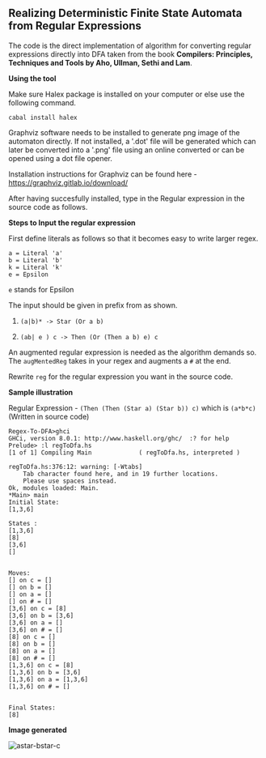 ## Realizing Deterministic Finite State Automata from Regular Expressions

The code is the direct implementation of algorithm for converting regular expressions directly into DFA taken from the book **Compilers: Principles, Techniques and Tools by Aho, Ullman, Sethi and Lam**.

**Using the tool**

Make sure Halex package is installed on your computer or else use the
following command.

```
cabal install halex
```
Graphviz software needs to be installed to generate png image of the automaton directly. If not installed, a '.dot' file will be generated which can later be converted into a '.png' file using an online converted or can be opened using a dot file opener.

Installation instructions for Graphviz can be found here - https://graphviz.gitlab.io/download/

After having succesfully installed, type in the Regular expression in the source code as follows.

**Steps to Input the regular expression**

First define literals as follows so that it becomes easy to
write larger regex.

```
a = Literal 'a'
b = Literal 'b'
k = Literal 'k'
e = Epsilon
```
`e` stands for Epsilon

The input should be given in prefix from as shown.
1. `(a|b)* -> Star (Or a b)`

2. `(ab| e ) c -> Then (Or (Then a b) e) c`

An augmented regular expression is needed as the
algorithm demands so. The `augMentedReg` takes in your
regex and augments a `#` at the end.

Rewrite `reg` for the regular expression you want in the source code.

**Sample illustration**

Regular Expression - `(Then (Then (Star a) (Star b)) c)` which is `(a*b*c)`
(Written in source code)
```
Regex-To-DFA>ghci
GHCi, version 8.0.1: http://www.haskell.org/ghc/  :? for help
Prelude> :l regToDfa.hs
[1 of 1] Compiling Main             ( regToDfa.hs, interpreted )

regToDfa.hs:376:12: warning: [-Wtabs]
    Tab character found here, and in 19 further locations.
    Please use spaces instead.
Ok, modules loaded: Main.
*Main> main
Initial State:
[1,3,6]

States :
[1,3,6]
[8]
[3,6]
[]


Moves:
[] on c = []
[] on b = []
[] on a = []
[] on # = []
[3,6] on c = [8]
[3,6] on b = [3,6]
[3,6] on a = []
[3,6] on # = []
[8] on c = []
[8] on b = []
[8] on a = []
[8] on # = []
[1,3,6] on c = [8]
[1,3,6] on b = [3,6]
[1,3,6] on a = [1,3,6]
[1,3,6] on # = []


Final States:
[8]

```
**Image generated**

![astar-bstar-c](https://user-images.githubusercontent.com/24961068/34318880-0654f478-e7f8-11e7-911a-710b2e22cdef.png)
